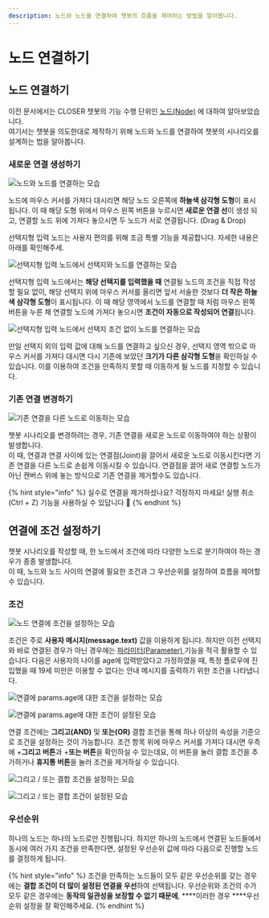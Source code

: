 ```yaml
---
description: 노드와 노드를 연결하여 챗봇의 흐름을 제어하는 방법을 알아봅니다.
---
```


# 노드 연결하기

## 노드 연결하기 <a id="connection"></a>

이전 문서에서는 CLOSER 챗봇의 기능 수행 단위인 [노드\(Node\)](node/) 에 대하여 알아보았습니다.   
여기서는 챗봇을 의도한대로 제작하기 위해 노드와 노드를 연결하여 챗봇의 시나리오를 설계하는 법을 알아봅니다.

### 새로운 연결 생성하기 <a id="connection-create"></a>

![&#xB178;&#xB4DC;&#xC640; &#xB178;&#xB4DC;&#xB97C; &#xC5F0;&#xACB0;&#xD558;&#xB294; &#xBAA8;&#xC2B5;](../../.gitbook/assets/flow_editor_creating_edge.gif)

노드에 마우스 커서를 가져다 대시리면 해당 노드 오른쪽에 **하늘색 삼각형 도형**이 표시됩니다. 이 때 해당 도형 위에서  마우스 왼쪽 버튼을 누르시면 **새로운 연결 선**이 생성 되고, 연결할 노드 위에 가져다 놓으시면 두 노드가 서로 연결됩니다. \(Drag & Drop\)

선택지형 입력 노드는 사용자 편의를 위해 조금 특별 기능을 제공합니다. 자세한 내용은 아래를 확인해주세.  

![&#xC120;&#xD0DD;&#xC9C0;&#xD615; &#xC785;&#xB825; &#xB178;&#xB4DC;&#xC5D0;&#xC11C; &#xC120;&#xD0DD;&#xC9C0;&#xC640; &#xB178;&#xB4DC;&#xB97C; &#xC5F0;&#xACB0;&#xD558;&#xB294; &#xBAA8;&#xC2B5;](../../.gitbook/assets/flow_editor_creating_edge_2.gif)

선택지형 입력 노드에서는 **해당 선택지를 입력했을 때** 연결될 노드의 조건을 직접 작성할 필요 없이, 해당 선택지 위에 마우스 커서를 올리면 앞서 서술한 것보다 **더 작은 하늘색 삼각형 도형**이 표시됩니다. 이 때 해당 영역에서 노드를 연결할 때 처럼 마우스 왼쪽 버튼을 누른 채 연결할 노드에 가져다 놓으시면 **조건이 자동으로 작성되어 연결**됩니다.

![&#xC120;&#xD0DD;&#xC9C0;&#xD615; &#xC785;&#xB825; &#xB178;&#xB4DC;&#xC5D0;&#xC11C; &#xC120;&#xD0DD;&#xC9C0; &#xC870;&#xAC74; &#xC5C6;&#xC774; &#xB178;&#xB4DC;&#xB97C; &#xC5F0;&#xACB0;&#xD558;&#xB294; &#xBAA8;&#xC2B5;](../../.gitbook/assets/flow_editor_creating_edge_3.gif)

만일 선택지 외의 입력 값에 대해 노드를 연결하고 싶으신 경우, 선택지 영역 밖으로 마우스 커서를 가져다 대시면 다시 기존에 보았던 **크기가 다른 삼각형 도형**을 확인하실 수 있습니다. 이를 이용하여 조건을 만족하지 못할 때 이동하게 될  노드를 지정할 수 있습니다. 

### 기존 연결 변경하기 <a id="connection-move"></a>

![&#xAE30;&#xC874; &#xC5F0;&#xACB0;&#xC744; &#xB2E4;&#xB978; &#xB178;&#xB4DC;&#xB85C; &#xC774;&#xB3D9;&#xD558;&#xB294; &#xBAA8;&#xC2B5;](../../.gitbook/assets/flow-editor-editing-edge.gif)

챗봇 시나리오를 변경하려는 경우, 기존 연결을 새로운 노드로 이동하여야 하는 상황이 발생합니다.   
이 때, 연결과 연결 사이에 있는 연결점\(Joint\)을 끌어서 새로운 노드로 이동시킨다면 기존 연결을 다른 노드로 손쉽게 이동시킬 수 있습니다. 연결점을 끌어 새로 연결할 노드가 아닌 캔버스 위에 놓는 방식으로 기존 연결을 제거할수도 있습니다. 

{% hint style="info" %}
실수로 연결을 제거하셨나요? 걱정하지 마세요! 실행 취소 \(Ctrl + Z\) 기능을 사용하실 수 있답니다 🤗
{% endhint %}

## 연결에 조건 설정하기   <a id="conditional-connection"></a>

챗봇 시나리오를 작성할 때, 한 노드에서 조건에 따라 다양한 노드로 분기하여야 하는 경우가 종종 발생합니다.   
이 때, 노드와 노드 사이의 연결에 필요한 조건과 그 우선순위를 설정하여 흐름을 제어할 수 있습니다.

### 조건 <a id="conditional-connection-condition"></a>

![&#xB178;&#xB4DC; &#xC5F0;&#xACB0;&#xC5D0; &#xC870;&#xAC74;&#xC744; &#xC124;&#xC815;&#xD558;&#xB294; &#xBAA8;&#xC2B5;](../../.gitbook/assets/flow-editor-creating-edge-condition.gif)

조건은 주로 **사용자 메시지\(message.text\)** 값을 이용하게 됩니다. 하지만 이전 선택지와 바로 연결된 경우가 아닌 경우에는 [파라미터\(Parameter\) ](parameter.md) 기능을 적극 활용할 수 있습니다. 다음은 사용자의 나이를 age에 입력받았다고 가정하였을 때, 특정 플로우에 진입했을 때 19세 미만은 이용할 수 없다는 안내 메시지를 출력하기 위한 조건을 나타냅니다.

![&#xC5F0;&#xACB0;&#xC5D0; params.age&#xC5D0; &#xB300;&#xD55C; &#xC870;&#xAC74;&#xC744; &#xC124;&#xC815;&#xD558;&#xB294; &#xBAA8;&#xC2B5;](../../.gitbook/assets/flow-editor-edge-condition-1.png)

![&#xC5F0;&#xACB0;&#xC5D0; params.age&#xC5D0; &#xB300;&#xD55C; &#xC870;&#xAC74;&#xC774; &#xC124;&#xC815;&#xB41C; &#xBAA8;&#xC2B5;](../../.gitbook/assets/flow-editor-edge-condition-2.png)

연결 조건에는 **그리고\(AND\)** 및 **또는\(OR\)** 결합 조건을 통해 하나 이상의 속성을 기준으로 조건을 설정하는 것이 가능합니다. 조건 항목 위에 마우스 커서를 가져다 대시면 우측에 +**그리고 버튼**과 +**또는 버튼**을 확인하실 수 있는데요, 이 버튼을 눌러 결합 조건을 추가하거나 **휴지통 버튼**을 눌러 조건을 제거하실 수 있습니다.

![&#xADF8;&#xB9AC;&#xACE0; / &#xB610;&#xB294; &#xACB0;&#xD569; &#xC870;&#xAC74;&#xC744; &#xC124;&#xC815;&#xD558;&#xB294; &#xBAA8;&#xC2B5;](../../.gitbook/assets/flow-editor-edge-condition-3.png)

![&#xADF8;&#xB9AC;&#xACE0; / &#xB610;&#xB294; &#xACB0;&#xD569; &#xC870;&#xAC74;&#xC774; &#xC124;&#xC815;&#xB41C; &#xBAA8;&#xC2B5;](../../.gitbook/assets/flow-editor-edge-condition-4.png)

### 우선순위   <a id="conditional-connection-priority"></a>

하나의 노드는 하나의 노드로만 진행됩니다. 하지만 하나의 노드에서 연결된 노드들에서 동시에 여러 가지 조건을 만족한다면, 설정된 우선순위 값에 따라 다음으로 진행할 노드를 결정하게 됩니다. 

{% hint style="info" %}
조건을 만족하는 노드들이 모두 같은 우선순위를 갖는 경우에는 **결합 조건이 더 많이 설정된 연결을 우선**하여 선택됩니다. 우선순위와 조건의 수가 모두 같은 경우에는 **동작의 일관성을 보장할 수 없기 때문에**, ****이러한 경우 ****우선순위 설정을 잘 확인해주세요.
{% endhint %}

